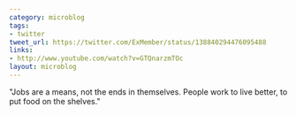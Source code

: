 ```yaml
---
category: microblog
tags:
- twitter
tweet_url: https://twitter.com/ExMember/status/138840294476095488
links:
- http://www.youtube.com/watch?v=GTQnarzmTOc
layout: microblog
---
```

"Jobs are a means, not the ends in themselves. People work to live better, to put food on the shelves."
